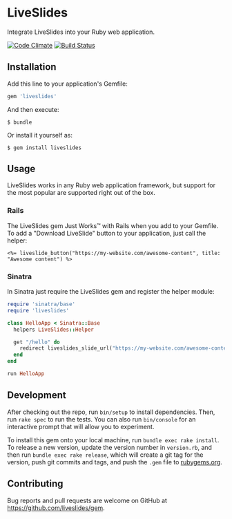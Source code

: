 # LiveSlides

Integrate LiveSlides into your Ruby web application.

[![Code Climate](https://codeclimate.com/github/liveslides/gem/badges/gpa.svg)](https://codeclimate.com/github/liveslides/gem) [![Build Status](https://travis-ci.org/liveslides/gem.svg)](https://travis-ci.org/liveslides/gem)

## Installation

Add this line to your application's Gemfile:

```ruby
gem 'liveslides'
```

And then execute:

    $ bundle

Or install it yourself as:

    $ gem install liveslides

## Usage

LiveSlides works in any Ruby web application framework, but support for the most popular are supported right out of the box.

### Rails

The LiveSlides gem Just Works™ with Rails when you add to your Gemfile. To add a "Download LiveSlide" button to your application, just call the helper:

```
<%= liveslide_button("https://my-website.com/awesome-content", title: "Awesome content") %>
```

### Sinatra

In Sinatra just require the LiveSlides gem and register the helper module:

```ruby
require 'sinatra/base'
require 'liveslides'

class HelloApp < Sinatra::Base
  helpers LiveSlides::Helper

  get "/hello" do
    redirect liveslides_slide_url("https://my-website.com/awesome-content", title: "Awesome content")
  end
end

run HelloApp
```

## Development

After checking out the repo, run `bin/setup` to install dependencies. Then, run `rake spec` to run the tests. You can also run `bin/console` for an interactive prompt that will allow you to experiment.

To install this gem onto your local machine, run `bundle exec rake install`. To release a new version, update the version number in `version.rb`, and then run `bundle exec rake release`, which will create a git tag for the version, push git commits and tags, and push the `.gem` file to [rubygems.org](https://rubygems.org).

## Contributing

Bug reports and pull requests are welcome on GitHub at https://github.com/liveslides/gem.

